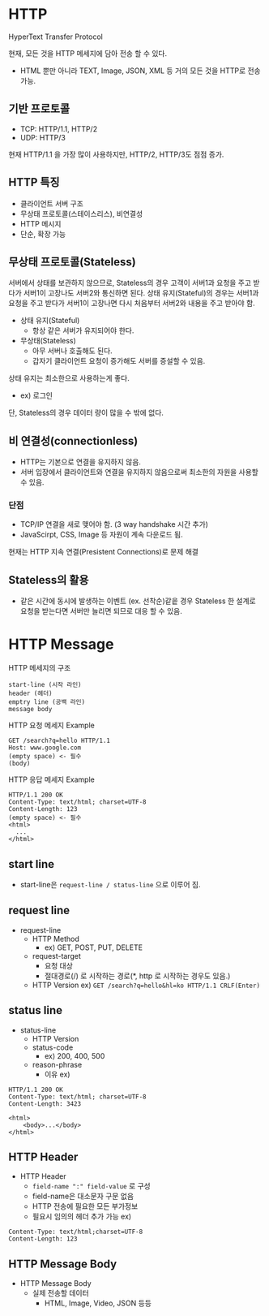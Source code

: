 # HTTP

HyperText Transfer Protocol

현재, 모든 것을 HTTP 메세지에 담아 전송 할 수 있다.

- HTML 뿐만 아니라 TEXT, Image, JSON, XML 등 거의 모든 것을 HTTP로 전송 가능.

## 기반 프로토콜

- TCP: HTTP/1.1, HTTP/2
- UDP: HTTP/3

현재 HTTP/1.1 을 가장 많이 사용하지만, HTTP/2, HTTP/3도 점점 증가.

## HTTP 특징

- 클라이언트 서버 구조
- 무상태 프로토콜(스테이스리스), 비연결성
- HTTP 메시지
- 단순, 확장 가능

## 무상태 프로토콜(Stateless)

서버에서 상태를 보관하지 않으므로, Stateless의 경우 고객이 서버1과 요청을 주고 받다가 서버1이 고장나도 서버2와 통신하면 된다. 상태 유지(Stateful)의 경우는 서버1과 요청을 주고 받다가 서버1이 고장나면 다시 처음부터 서버2와 내용을 주고 받아야 함.

- 상태 유지(Stateful)
    - 항상 같은 서버가 유지되어야 한다.
- 무상태(Stateless)
    - 아무 서버나 호출해도 된다.
    - 갑자기 클라이언트 요청이 증가해도 서버를 증설할 수 있음.

상태 유지는 최소한으로 사용하는게 좋다.
- ex) 로그인

단, Stateless의 경우 데이터 량이 많을 수 밖에 없다.

## 비 연결성(connectionless)

- HTTP는 기본으로 연결을 유지하지 않음.
- 서버 입장에서 클라이언트와 연결을 유지하지 않음으로써 최소한의 자원을 사용할 수 있음.

### 단점
- TCP/IP 연결을 새로 맺어야 함. (3 way handshake 시간 추가)
- JavaScirpt, CSS, Image 등 자원이 계속 다운로드 됨.

현재는 HTTP 지속 연결(Presistent Connections)로 문제 해결

## Stateless의 활용
- 같은 시간에 동시에 발생하는 이벤트 (ex. 선착순)같읕 경우 Stateless 한 설계로 요청을 받는다면 서버만 늘리면 되므로 대응 할 수 있음.

# HTTP Message

HTTP 메세지의 구조
```
start-line (시작 라인)
header (헤더)
emptry line (공백 라인)
message body
```

HTTP 요청 메세지 Example
```
GET /search?q=hello HTTP/1.1
Host: www.google.com
(empty space) <- 필수
(body)
```


HTTP 응답 메세지 Example
```
HTTP/1.1 200 OK
Content-Type: text/html; charset=UTF-8
Content-Length: 123
(empty space) <- 필수
<html>
  ...
</html>
```

## start line

- start-line은 `request-line / status-line` 으로 이루어 짐.

## request line
- request-line
    - HTTP Method
        - ex) GET, POST, PUT, DELETE
    - request-target
        - 요청 대상
        - 절대경로(/) 로 시작하는 경로(*, http 로 시작하는 경우도 있음.)
    - HTTP Version
ex) `GET /search?q=hello&hl=ko HTTP/1.1 CRLF(Enter)`

## status line
- status-line
    - HTTP Version
    - status-code
        - ex) 200, 400, 500
    - reason-phrase
        - 이유
ex)
```
HTTP/1.1 200 OK
Content-Type: text/html; charset=UTF-8
Content-Length: 3423

<html>
    <body>...</body>
</html>
```

## HTTP Header
- HTTP Header
    - `field-name ":" field-value` 로 구성
    - field-name은 대소문자 구문 없음
    - HTTP 전송에 필요한 모든 부가정보
    - 필요시 임의의 헤더 추가 가능
ex)
```
Content-Type: text/html;charset=UTF-8
Content-Length: 123
```

## HTTP Message Body
- HTTP Message Body
    - 실제 전송할 데이터
        - HTML, Image, Video, JSON 등등

